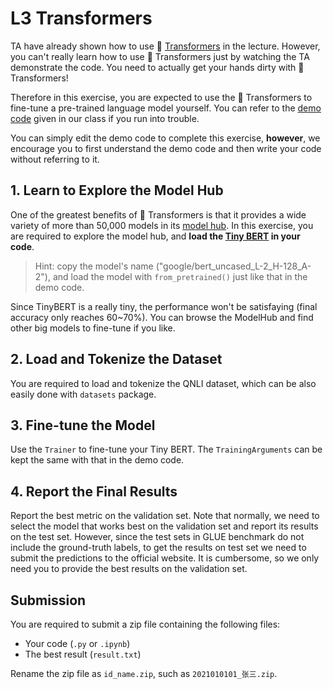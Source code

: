 # L3 Transformers

TA have already shown how to use 🤗 [Transformers](https://github.com/huggingface/transformers) in the lecture. However, you can't really learn how to use 🤗 Transformers just by watching the TA demonstrate the code. You need to actually get your hands dirty with 🤗 Transformers! 

Therefore in this exercise, you are expected to use the 🤗 Transformers to fine-tune a pre-trained language model yourself. You can refer to the [demo code](https://colab.research.google.com/drive/1tcDiyHIKgEJp4TzGbGp27HYbdFWGolU_#scrollTo=hB3IyMO6mWsA) given in our class if you run into trouble. 

You can simply edit the demo code to complete this exercise, **however**, we encourage you to first understand the demo code and then write your code without referring to it.

## 1. Learn to Explore the Model Hub
One of the greatest benefits of 🤗 Transformers is that it provides a wide variety of more than 50,000 models in its [model hub](https://huggingface.co/models). In this exercise, you are required to explore the model hub, and **load the [Tiny BERT](https://huggingface.co/google/bert_uncased_L-2_H-128_A-2) in your code**. 

> Hint: copy the model's name ("google/bert_uncased_L-2_H-128_A-2"), and load the model with `from_pretrained()` just like that in the demo code.

Since TinyBERT is a really tiny, the performance won't be satisfaying (final accuracy only reaches 60~70%). You can browse the ModelHub and find other big models to fine-tune if you like. 

## 2. Load and Tokenize the Dataset
You are required to load and tokenize the QNLI dataset, which can be also easily done with `datasets` package. 

## 3. Fine-tune the Model
Use the `Trainer` to fine-tune your Tiny BERT. The `TrainingArguments` can be kept the same with that in the demo code.

## 4. Report the Final Results
Report the best metric on the validation set. Note that normally, we need to select the model that works best on the validation set and report its results on the test set. However, since the test sets in GLUE benchmark do not include the ground-truth labels, to get the results on test set we need to submit the predictions to the official website. It is cumbersome, so we only need you to provide the best results on the validation set.

## Submission
You are required to submit a zip file containing the following files:

+ Your code (`.py` or `.ipynb`)
+ The best result (`result.txt`)

Rename the zip file as `id_name.zip`, such as `2021010101_张三.zip`.

